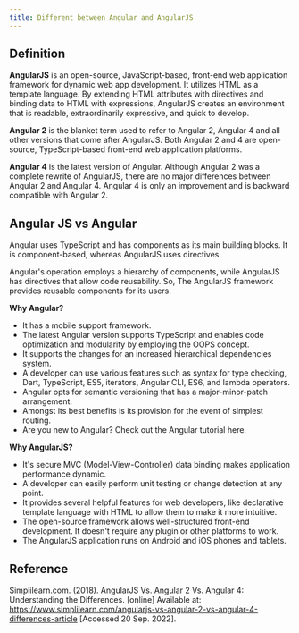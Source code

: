 ```yaml
---
title: Different between Angular and AngularJS
---
```


## Definition

**AngularJS** is an open-source, JavaScript-based, front-end web application framework for dynamic
web app development. It utilizes HTML as a template language. By extending HTML attributes with
directives and binding data to HTML with expressions, AngularJS creates an environment that is
readable, extraordinarily expressive, and quick to develop.

**Angular 2** is the blanket term used to refer to Angular 2, Angular 4 and all other versions that
come after AngularJS. Both Angular 2 and 4 are open-source, TypeScript-based front-end web
application platforms.

**Angular 4** is the latest version of Angular. Although Angular 2 was a complete rewrite of
AngularJS, there are no major differences between Angular 2 and Angular 4. Angular 4 is only an
improvement and is backward compatible with Angular 2.

## Angular JS vs Angular

Angular uses TypeScript and has components as its main building blocks. It is component-based,
whereas AngularJS uses directives.

Angular's operation employs a hierarchy of components, while AngularJS has directives that allow
code reusability. So, The AngularJS framework provides reusable components for its users.

**Why Angular?**

- It has a mobile support framework.
- The latest Angular version supports TypeScript and enables code optimization and modularity by
  employing the OOPS concept.
- It supports the changes for an increased hierarchical dependencies system.
- A developer can use various features such as syntax for type checking, Dart, TypeScript, ES5,
  iterators, Angular CLI, ES6, and lambda operators.
- Angular opts for semantic versioning that has a major-minor-patch arrangement.
- Amongst its best benefits is its provision for the event of simplest routing.
- Are you new to Angular? Check out the Angular tutorial here.

**Why AngularJS?**

- It's secure MVC (Model-View-Controller) data binding makes application performance dynamic.
- A developer can easily perform unit testing or change detection at any point.
- It provides several helpful features for web developers, like declarative template language with
  HTML to allow them to make it more intuitive.
- The open-source framework allows well-structured front-end development. It doesn't require any
  plugin or other platforms to work.
- The AngularJS application runs on Android and iOS phones and tablets.

## Reference

Simplilearn.com. (2018). AngularJS Vs. Angular 2 Vs. Angular 4: Understanding the Differences.
[online] Available at:
<https://www.simplilearn.com/angularjs-vs-angular-2-vs-angular-4-differences-article> [Accessed
20 Sep. 2022].
